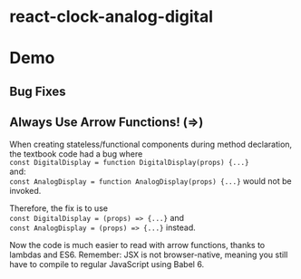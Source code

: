 # react-clock-analog-digital
# Demo


## Bug Fixes
## Always Use Arrow Functions! (=>)

When creating stateless/functional components during method declaration, the textbook code had a bug where <br />
`const DigitalDisplay = function DigitalDisplay(props) {...}`<br /> 
and:<br /> 
`const AnalogDisplay = function AnalogDisplay(props) {...}` would not be invoked. 

Therefore, the fix is to use<br /> 
`const DigitalDisplay = (props) => {...}` and <br /> 
`const AnalogDisplay = (props) => {...}`
instead. <br /> 

Now the code is much easier to read with arrow functions, thanks to lambdas and ES6. 
Remember: JSX is not browser-native, meaning you still have to compile to regular JavaScript using Babel 6.
